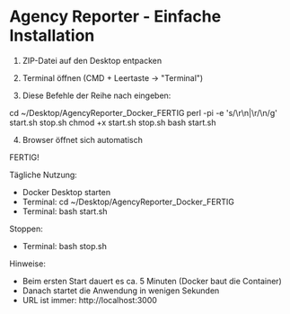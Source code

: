 Agency Reporter - Einfache Installation
  =======================================

  1. ZIP-Datei auf den Desktop entpacken

  2. Terminal öffnen (CMD + Leertaste → "Terminal")

  3. Diese Befehle der Reihe nach eingeben:

  cd ~/Desktop/AgencyReporter_Docker_FERTIG
  perl -pi -e 's/\r\n|\r/\n/g' start.sh stop.sh
  chmod +x start.sh stop.sh
  bash start.sh

  4. Browser öffnet sich automatisch

  FERTIG!

  Tägliche Nutzung:
  - Docker Desktop starten
  - Terminal: cd ~/Desktop/AgencyReporter_Docker_FERTIG
  - Terminal: bash start.sh

  Stoppen:
  - Terminal: bash stop.sh

  Hinweise:
  - Beim ersten Start dauert es ca. 5 Minuten (Docker baut die Container)
  - Danach startet die Anwendung in wenigen Sekunden
  - URL ist immer: http://localhost:3000

